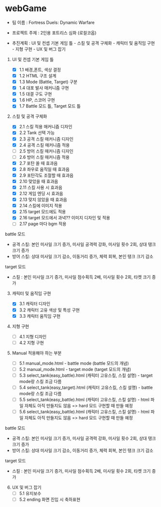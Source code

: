 # webGame

- 팀 이름 : Fortress Duels: Dynamic Warfare
- 프로젝트 주제 : 2인용 포트리스 심화 (로컬코옵)

- 추진계획 : UI 및 컨셉 기본 게임 틀 - 스킬 및 공격 구체화 - 캐릭터 및 움직임 구현 - 지형 구현 - UX 및 버그 잡기

1. UI 및 컨셉 기본 게임 틀

   - [x] 1.1 배경,폰트, 색상 결정
   - [x] 1.2 HTML 구조 설계
   - [x] 1.3 Mode (Battle, Target) 구분
   - [x] 1.4 대포 발사 매커니즘 구현
   - [x] 1.5 대결 구도 구현
   - [x] 1.6 HP, 스코어 구현
   - [x] 1.7 Battle 모드 틀, Target 모드 틀

2. 스킬 및 공격 구체화

   - [x] 2.1 스킬 적용 매커니즘 디자인
   - [x] 2.2 Tank 선택 가능
   - [x] 2.3 공격 스킬 매커니즘 디자인
   - [x] 2.4 공격 스킬 매커니즘 적용
   - [ ] 2.5 방어 스킬 매커니즘 디자인
   - [ ] 2.6 방어 스킬 매커니즘 적용
   - [x] 2.7 포탄 쏠 때 효과음
   - [x] 2.8 좌우로 움직일 때 효과음
   - [x] 2.9 포탄각도 조절할 때 효과음
   - [x] 2.10 맞았을 때 효과음
   - [x] 2.11 스킬 사용 시 효과음
   - [x] 2.12 게임 엔딩 시 효과음
   - [x] 2.13 맞지 않았을 때 효과음
   - [x] 2.14 스킬에 이미지 적용
   - [x] 2.15 target 모드에도 적용
   - [x] 2.16 target 모드에서 과녁?? 이미지 디자인 및 적용
   - [ ] 2.17 page 마다 bgm 적용

battle 모드

- 공격 스킬: 본인 미사일 크기 증가, 미사일 공격력 강화, 미사일 횟수 2회, 상대 탱크 크기 증가
- 방어 스킬: 상대 미사일 크기 감소, 이동거리 증가, 체력 회복, 본인 탱크 크기 감소

target 모드

- 스킬 : 본인 미사일 크기 증가, 미사일 점수획득 2배, 미사일 횟수 2회, 타켓 크기 증가

3. 캐릭터 및 움직임 구현

   - [x] 3.1 캐릭터 디자인
   - [x] 3.2 캐릭터 고유 색상 및 특성 구현
   - [x] 3.3 캐릭터 움직임 구현

4. 지형 구현

   - [ ] 4.1 지형 디자인
   - [ ] 4.2 지형 구현

5. Manual 적용해야 하는 부분

   - [ ] 5.1 manual_mode.html - battle mode (battle 모드의 개념)
   - [ ] 5.2 manual_mode.html - target mode (target 모드의 개념)
   - [ ] 5.3 select_tank(easy_battle).html (캐릭터 고유스킬, 스킬 설명) - target mode랑 스킬 조금 다름
   - [ ] 5.4 select_tank(easy_target).html (캐릭터 고유스킬, 스킬 설명) - battle mode랑 스킬 조금 다름
   - [ ] 5.5 select_tank(easy_battle).html (캐릭터 고유스킬, 스킬 설명) - html 파일 자체도 아직 만들지도 않음 => hard 모드 구현할 때 만들 예정
   - [ ] 5.6 select_tank(easy_battle).html (캐릭터 고유스킬, 스킬 설명) - html 파일 자체도 아직 만들지도 않음 => hard 모드 구현할 때 만들 예정

battle 모드

- 공격 스킬: 본인 미사일 크기 증가, 미사일 공격력 강화, 미사일 횟수 2회, 상대 탱크 크기 증가
- 방어 스킬: 상대 미사일 크기 감소, 이동거리 증가, 체력 회복, 본인 탱크 크기 감소

target 모드

- 스킬 : 본인 미사일 크기 증가, 미사일 점수획득 2배, 미사일 횟수 2회, 타켓 크기 증가

6. UX 및 버그 잡기
   - [ ] 5.1 유지보수
   - [ ] 5.2 ending 화면 진입 시 축하표현
